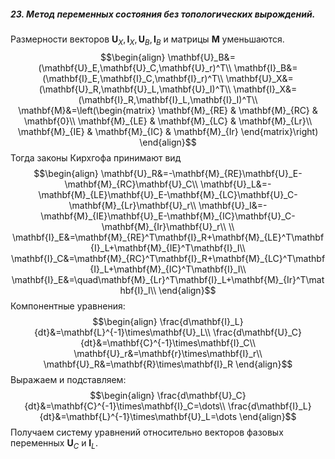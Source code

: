 ##### 23. Метод переменных состояния без топологических вырождений.
Размерности векторов $\mathbf{U}_X,\mathbf{I}_X,\mathbf{U}_B,\mathbf{I}_B$ и матрицы $\mathbf{M}$ уменьшаются.
$$\begin{align}
\mathbf{U}_B&=(\mathbf{U}_E,\mathbf{U}_C,\mathbf{U}_r)^T\\
\mathbf{I}_B&=(\mathbf{I}_E,\mathbf{I}_C,\mathbf{I}_r)^T\\
\mathbf{U}_X&=(\mathbf{U}_R,\mathbf{U}_L,\mathbf{U}_I)^T\\
\mathbf{I}_X&=(\mathbf{I}_R,\mathbf{I}_L,\mathbf{I}_I)^T\\
\mathbf{M}&=\left(\begin{matrix}
\mathbf{M}_{RE} & \mathbf{M}_{RC} & \mathbf{0}\\
\mathbf{M}_{LE} & \mathbf{M}_{LC} & \mathbf{M}_{Lr}\\
\mathbf{M}_{IE} & \mathbf{M}_{IC} & \mathbf{M}_{Ir}
\end{matrix}\right)
\end{align}$$
Тогда законы Кирхгофа принимают вид
$$\begin{align}
\mathbf{U}_R&=-\mathbf{M}_{RE}\mathbf{U}_E-\mathbf{M}_{RC}\mathbf{U}_C\\
\mathbf{U}_L&=-\mathbf{M}_{LE}\mathbf{U}_E-\mathbf{M}_{LC}\mathbf{U}_C-\mathbf{M}_{Lr}\mathbf{U}_r\\
\mathbf{U}_I&=-\mathbf{M}_{IE}\mathbf{U}_E-\mathbf{M}_{IC}\mathbf{U}_C-\mathbf{M}_{Ir}\mathbf{U}_r\\
\\
\mathbf{I}_E&=\mathbf{M}_{RE}^T\mathbf{I}_R+\mathbf{M}_{LE}^T\mathbf{I}_L+\mathbf{M}_{IE}^T\mathbf{I}_I\\
\mathbf{I}_C&=\mathbf{M}_{RC}^T\mathbf{I}_R+\mathbf{M}_{LC}^T\mathbf{I}_L+\mathbf{M}_{IC}^T\mathbf{I}_I\\
\mathbf{I}_E&=\quad\mathbf{M}_{Lr}^T\mathbf{I}_L+\mathbf{M}_{Ir}^T\mathbf{I}_I\\
\end{align}$$
Компонентные уравнения:
$$\begin{align}
\frac{d\mathbf{I}_L}{dt}&=\mathbf{L}^{-1}\times\mathbf{U}_L\\
\frac{d\mathbf{U}_C}{dt}&=\mathbf{C}^{-1}\times\mathbf{I}_C\\
\mathbf{U}_r&=\mathbf{r}\times\mathbf{I}_r\\
\mathbf{U}_R&=\mathbf{R}\times\mathbf{I}_R
\end{align}$$
Выражаем и подставляем:
$$\begin{align}
\frac{d\mathbf{U}_C}{dt}&=\mathbf{C}^{-1}\times\mathbf{I}_C=\dots\\
\frac{d\mathbf{I}_L}{dt}&=\mathbf{L}^{-1}\times\mathbf{U}_L=\dots
\end{align}$$
Получаем систему уравнений относительно векторов фазовых переменных $\mathbf{U}_C$ и $\mathbf{I}_L$.